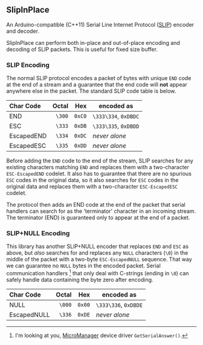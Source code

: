 ## SlipInPlace

An Arduino-compatible (C++11) Serial Line Internet Protocol ([SLIP](https://datatracker.ietf.org/doc/html/rfc1055)) encoder and decoder.

SlipInPlace can perform both in-place and out-of-place encoding and decoding of SLIP packets. This is useful for fixed size buffer.

### SLIP Encoding 
The normal SLIP protocol encodes a packet of bytes with unique `END` code at the end of a stream and a guarantee that the end code will **not** appear anywhere else in the packet. The standard SLIP code table is below.

| Char Code     | Octal   | Hex    | encoded as             |
|:--------------|--------:|-------:|------------------------|
| END           | `\300`  | `0xC0` | `\333\334`, `0xDBDC`   |
| ESC           | `\333`  | `0xDB` | `\333\335`, `0xDBDD`   |
| EscapedEND    | `\334`  | `0xDC` | _never alone_          |
| EscapedESC    | `\335`  | `0xDD` | _never alone_          |

Before adding the `END` code to the end of the stream, SLIP searches for any existing characters matching `END` and replaces them with a two-character `ESC-EscapedEND` codelet. It also has to guarantee that there are no spurious `ESC` codes in the original data, so it also searches for `ESC` codes in the original data and replaces them with a two-character `ESC-EscapedESC` codelet.

The protocol then adds an END code at the end of the packet that serial handlers can search for as the 'terminator' character in an incoming stream. The terminator (END) is guaranteed only to appear at the end of a packet.

### SLIP+NULL Encoding

This library has another SLIP+NULL encoder that replaces `END` and `ESC` as above, but _also_ searches for and replaces any `NULL` characters (`\0`) in the middle of the packet with a two-byte `ESC-EscapedNULL` sequence. That way we can guarantee no `NULL` bytes in the encoded packet. Serial communication handlers [^1] that only deal with C-strings (ending in `\0`) can safely handle data containing the byte zero after encoding. 

| Char Code     | Octal   | Hex    | encoded as             |
|:--------------|--------:|-------:|------------------------|
| NULL          |  `\000` | `0x00` | `\333\336`, `0xDBDE`   |
| EscapedNULL   |  `\336` | `0xDE` | _never alone_          |

[^1]: I'm looking at you, [MicroManager](https://micro-manager.org/) device driver `GetSerialAnswer()`.

